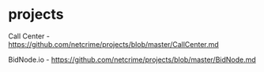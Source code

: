 # projects
Call Center - https://github.com/netcrime/projects/blob/master/CallCenter.md

BidNode.io - https://github.com/netcrime/projects/blob/master/BidNode.md
